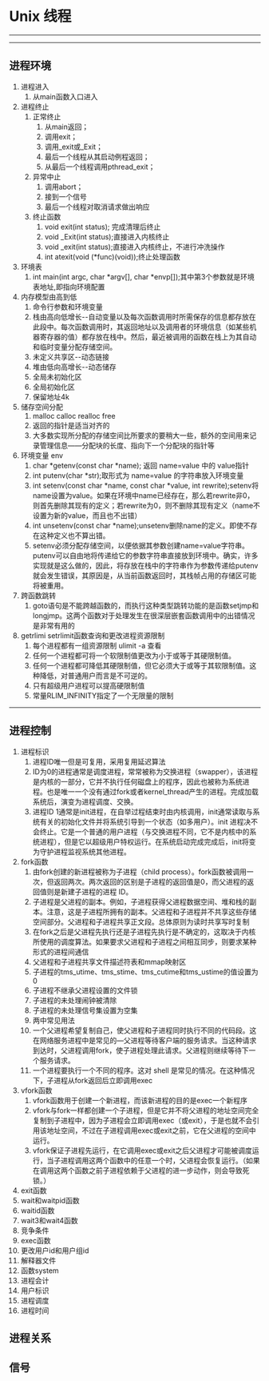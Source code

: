 # Unix 线程
---
---
## 进程环境
1. 进程进入
   1. 从main函数入口进入
2. 进程终止
   1. 正常终止
      1. 从main返回；
      2. 调用exit；
      3. 调用_exit或_Exit；
      4. 最后一个线程从其启动例程返回；
      5. 从最后一个线程调用pthread_exit；
   2. 异常中止
      1. 调用abort；
      2. 接到一个信号
      3. 最后一个线程对取消请求做出响应
   3. 终止函数
      1. void exit(int status); 完成清理后终止
      2. void _Exit(int status);直接进入内核终止
      3. void _exit(int status);直接进入内核终止，不进行冲洗操作
      4. int atexit(void (*func)(void));终止处理函数
3. 环境表
   1. int main(int argc, char *argv[], char *envp[]);其中第3个参数就是环境表地址,即指向环境配置
4. 内存模型由高到低
   1. 命令行参数和环境变量
   2. 栈由高向低增长--自动变量以及每次函数调用时所需保存的信息都存放在此段中。每次函数调用时，其返回地址以及调用者的环境信息（如某些机器寄存器的值）都存放在栈中。然后，最近被调用的函数在栈上为其自动和临时变量分配存储空间。
   3. 未定义共享区--动态链接
   4. 堆由低向高增长--动态储存
   5. 全局未初始化区
   6. 全局初始化区
   7. 保留地址4k
5. 储存空间分配
   1. malloc calloc realloc free
   2. 返回的指针是适当对齐的
   3. 大多数实现所分配的存储空间比所要求的要稍大一些，额外的空间用来记录管理信息——分配块的长度、指向下一个分配块的指针等
6. 环境变量 env
   1. char *getenv(const char *name); 返回 name=value 中的 value指针
   2. int putenv(char *str);取形式为 name=value 的字符串放入环境变量
   3. int setenv(const char *name, const char *value, int rewrite);setenv将name设置为value。如果在环境中name已经存在，那么若rewrite非0，则首先删除其现有的定义；若rewrite为0，则不删除其现有定义（name不设置为新的value，而且也不出错）
   4. int unsetenv(const char *name);unsetenv删除name的定义。即使不存在这种定义也不算出错。
   5. setenv必须分配存储空间，以便依据其参数创建name=value字符串。putenv可以自由地将传递给它的参数字符串直接放到环境中。确实，许多实现就是这么做的，因此，将存放在栈中的字符串作为参数传递给putenv就会发生错误，其原因是，从当前函数返回时，其栈帧占用的存储区可能将被重用。
7. 跨函数跳转
   1. goto语句是不能跨越函数的，而执行这种类型跳转功能的是函数setjmp和longjmp。这两个函数对于处理发生在很深层嵌套函数调用中的出错情况是非常有用的
8. getrlimi setrlimit函数查询和更改进程资源限制
   1. 每个进程都有一组资源限制 ulimit -a 查看
   2. 任何一个进程都可将一个软限制值更改为小于或等于其硬限制值。
   3. 任何一个进程都可降低其硬限制值，但它必须大于或等于其软限制值。这种降低，对普通用户而言是不可逆的。
   4. 只有超级用户进程可以提高硬限制值
   5. 常量RLIM_INFINITY指定了一个无限量的限制
---

## 进程控制
1. 进程标识
   1. 进程ID唯一但是可复用，采用复用延迟算法
   2. ID为0的进程通常是调度进程，常常被称为交换进程（swapper），该进程是内核的一部分，它并不执行任何磁盘上的程序，因此也被称为系统进程。也是唯一一个没有通过fork或者kernel_thread产生的进程。完成加载系统后，演变为进程调度、交换。
   3. 进程ID 1通常是init进程，在自举过程结束时由内核调用，init通常读取与系统有关的初始化文件并将系统引导到一个状态（如多用户）。init 进程决不会终止。它是一个普通的用户进程（与交换进程不同，它不是内核中的系统进程），但是它以超级用户特权运行。在系统启动完成完成后，init将变为守护进程监视系统其他进程。
2. fork函数
   1. 由fork创建的新进程被称为子进程（child process）。fork函数被调用一次，但返回两次。两次返回的区别是子进程的返回值是0，而父进程的返回值则是新建子进程的进程 ID。
   2. 子进程是父进程的副本。例如，子进程获得父进程数据空间、堆和栈的副本。注意，这是子进程所拥有的副本。父进程和子进程并不共享这些存储空间部分。父进程和子进程共享正文段。总体原则为读时共享写时复制
   3. 在fork之后是父进程先执行还是子进程先执行是不确定的，这取决于内核所使用的调度算法。如果要求父进程和子进程之间相互同步，则要求某种形式的进程间通信
   4. 父进程和子进程共享文件描述符表和mmap映射区
   5. 子进程的tms_utime、tms_stime、tms_cutime和tms_ustime的值设置为0
   6. 子进程不继承父进程设置的文件锁
   7. 子进程的未处理闹钟被清除
   8. 子进程的未处理信号集设置为空集
   9.  两中常见用法
      1.  一个父进程希望复制自己，使父进程和子进程同时执行不同的代码段。这在网络服务进程中是常见的—父进程等待客户端的服务请求。当这种请求到达时，父进程调用fork，使子进程处理此请求。父进程则继续等待下一个服务请求。
      2.  一个进程要执行一个不同的程序。这对 shell 是常见的情况。在这种情况下，子进程从fork返回后立即调用exec
3. vfork函数
   1. vfork函数用于创建一个新进程，而该新进程的目的是exec一个新程序
   2. vfork与fork一样都创建一个子进程，但是它并不将父进程的地址空间完全复制到子进程中，因为子进程会立即调用exec（或exit），于是也就不会引用该地址空间，不过在子进程调用exec或exit之前，它在父进程的空间中运行。
   3. vfork保证子进程先运行，在它调用exec或exit之后父进程才可能被调度运行，当子进程调用这两个函数中的任意一个时，父进程会恢复运行。（如果在调用这两个函数之前子进程依赖于父进程的进一步动作，则会导致死锁。）
4. exit函数
5. wait和waitpid函数
6. waitid函数
7. wait3和wait4函数
8. 竞争条件
9.  exec函数
10. 更改用户id和用户组id
11. 解释器文件
12. 函数system
13. 进程会计
14. 用户标识
15. 进程调度
16. 进程时间
## 进程关系
## 信号